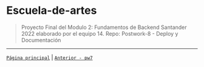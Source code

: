 # Escuela-de-artes

>Proyecto Final del Modulo 2: Fundamentos de Backend Santander 2022 elaborado por el equipo 14.
Repo: Postwork-8 - Deploy y Documentación


-------
[`Página principal`](../../../Readme.md) | [`Anterior - pw7`](../pw7/README.md)
